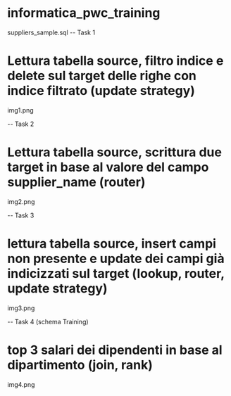 # informatica_pwc_training

suppliers_sample.sql
-- Task 1

	
# Lettura tabella source, filtro indice e delete sul target delle righe con indice filtrato (update strategy)
img1.png


-- Task 2

	
# Lettura tabella source, scrittura due target in base al valore del campo supplier_name (router)
img2.png


-- Task 3 

	
# lettura tabella source, insert campi non presente e update dei campi già indicizzati sul target (lookup, router, update strategy)
img3.png



-- Task 4 (schema Training)


# top 3 salari dei dipendenti in base al dipartimento (join, rank)
img4.png
